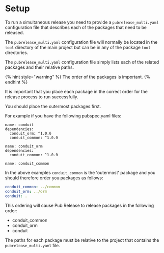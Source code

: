 # Setup

To run a simultaneous release you need to provide a `pubrelease_multi.yaml` configuration file that describes each of the packages that need to be released.

The `pubrelease_multi.yaml` configuration file will normally be located in the `tool` directory of the main project but can be in any of the package `tool` directories.

The `pubrelease_multi.yaml` configuration file simply lists each of the related packages and their relative paths.

{% hint style="warning" %}
The order of the packages is important.
{% endhint %}

It is important that you place each package in the correct order for the release process to run successfully.

You should place the outermost packages first.

For example if you have the following pubspec.yaml files:

```text
name: conduit
dependencies:
  conduit_orm: ^1.0.0
  conduit_common: ^1.0.0
```

```text
name: conduit_orm
dependencies:
  conduit_common: ^1.0.0
```

```text
name: conduit_common
```

In the above examples `conduit_common` is the 'outermost' package and you should therefore order you packages as follows:

```yaml
conduit_common: ../common
conduit_orm: ../orm
conduit: .
```

This ordering will cause Pub Release to release packages in the following order:

* conduit\_common
* conduit\_orm
* conduit

The paths for each package must be relative to the project that contains the `pubrelease_multi.yaml` file.

